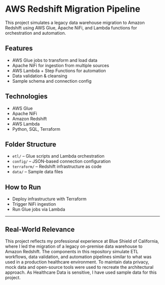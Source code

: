 # AWS Redshift Migration Pipeline

This project simulates a legacy data warehouse migration to Amazon Redshift using AWS Glue, Apache NiFi, and Lambda functions for orchestration and automation.

## Features
- AWS Glue jobs to transform and load data
- Apache NiFi for ingestion from multiple sources
- AWS Lambda + Step Functions for automation
- Data validation & cleansing
- Sample schema and connection config

## Technologies
- AWS Glue
- Apache NiFi
- Amazon Redshift
- AWS Lambda
- Python, SQL, Terraform

## Folder Structure
- `etl/` – Glue scripts and Lambda orchestration
- `config/` – JSON-based connection configuration
- `terraform/` – Redshift infrastructure as code
- `data/` – Sample data files

## How to Run
- Deploy infrastructure with Terraform
- Trigger NiFi ingestion
- Run Glue jobs via Lambda

---

## Real-World Relevance

This project reflects my professional experience at Blue Shield of California, where I led the migration of a legacy on-premise data warehouse to Amazon Redshift. The components in this repository simulate ETL workflows, data validation, and automation pipelines similar to what was used in a production healthcare environment. To maintain data privacy, mock data and open-source tools were used to recreate the architectural approach. As Healthcare Data is sensitive, I have used sample data for this project. 

